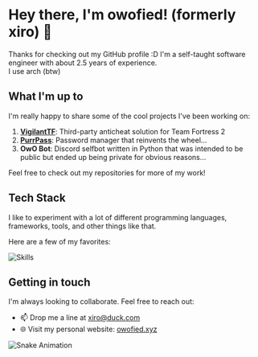 # Hey there, I'm owofied! (formerly xiro) 👋

Thanks for checking out my GitHub profile :D 
I'm a self-taught software engineer with about 2.5 years of experience.
<br/>
I use arch (btw)

## What I'm up to

I'm really happy to share some of the cool projects I've been working on:

1. **[VigilantTF](https://github.com/VigilantTF)**: Third-party anticheat solution for Team Fortress 2
2. **[PurrPass](https://github.com/XiroXD/PurrPass)**: Password manager that reinvents the wheel...
3. **OwO Bot**: Discord selfbot written in Python that was intended to be public but ended up being private for obvious reasons...

Feel free to check out my repositories for more of my work!

## Tech Stack

I like to experiment with a lot of different programming languages, frameworks, tools, and other things like that.

Here are a few of my favorites:

![Skills](https://skillicons.dev/icons?i=go,js,ts,nodejs,html,css,svelte,vue,md,tailwind,windicss,materialui,prisma,express,postgres,mongodb,redis,githubactions,git,cloudflare,nginx,docker,postman,figma,ai,vscode,visualstudio,neovim,linux)

## Getting in touch

I'm always looking to collaborate. Feel free to reach out:

- 📫 Drop me a line at [xiro@duck.com](mailto:xiro@duck.com)
- 🌐 Visit my personal website: [owofied.xyz](https://owofied.xyz)

![Snake Animation](https://github.com/Creaperhunter/Creaperhunter/blob/output/github-contribution-grid-snake.svg)
